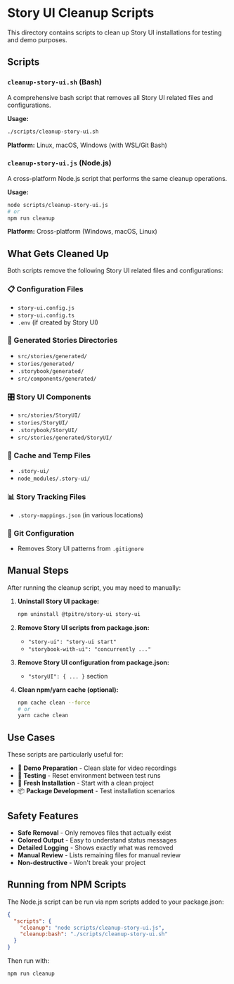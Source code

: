 # Story UI Cleanup Scripts

This directory contains scripts to clean up Story UI installations for testing and demo purposes.

## Scripts

### `cleanup-story-ui.sh` (Bash)
A comprehensive bash script that removes all Story UI related files and configurations.

**Usage:**
```bash
./scripts/cleanup-story-ui.sh
```

**Platform:** Linux, macOS, Windows (with WSL/Git Bash)

### `cleanup-story-ui.js` (Node.js)
A cross-platform Node.js script that performs the same cleanup operations.

**Usage:**
```bash
node scripts/cleanup-story-ui.js
# or
npm run cleanup
```

**Platform:** Cross-platform (Windows, macOS, Linux)

## What Gets Cleaned Up

Both scripts remove the following Story UI related files and configurations:

### 📋 Configuration Files
- `story-ui.config.js`
- `story-ui.config.ts`
- `.env` (if created by Story UI)

### 📁 Generated Stories Directories
- `src/stories/generated/`
- `stories/generated/`
- `.storybook/generated/`
- `src/components/generated/`

### 🎛️ Story UI Components
- `src/stories/StoryUI/`
- `stories/StoryUI/`
- `.storybook/StoryUI/`
- `src/stories/generated/StoryUI/`

### 💾 Cache and Temp Files
- `.story-ui/`
- `node_modules/.story-ui/`

### 📊 Story Tracking Files
- `.story-mappings.json` (in various locations)

### 📝 Git Configuration
- Removes Story UI patterns from `.gitignore`

## Manual Steps

After running the cleanup script, you may need to manually:

1. **Uninstall Story UI package:**
   ```bash
   npm uninstall @tpitre/story-ui story-ui
   ```

2. **Remove Story UI scripts from package.json:**
   - `"story-ui": "story-ui start"`
   - `"storybook-with-ui": "concurrently ..."`

3. **Remove Story UI configuration from package.json:**
   - `"storyUI": { ... }` section

4. **Clean npm/yarn cache (optional):**
   ```bash
   npm cache clean --force
   # or
   yarn cache clean
   ```

## Use Cases

These scripts are particularly useful for:

- 🎥 **Demo Preparation** - Clean slate for video recordings
- 🧪 **Testing** - Reset environment between test runs
- 🎯 **Fresh Installation** - Start with a clean project
- 📦 **Package Development** - Test installation scenarios

## Safety Features

- **Safe Removal** - Only removes files that actually exist
- **Colored Output** - Easy to understand status messages
- **Detailed Logging** - Shows exactly what was removed
- **Manual Review** - Lists remaining files for manual review
- **Non-destructive** - Won't break your project

## Running from NPM Scripts

The Node.js script can be run via npm scripts added to your package.json:

```json
{
  "scripts": {
    "cleanup": "node scripts/cleanup-story-ui.js",
    "cleanup:bash": "./scripts/cleanup-story-ui.sh"
  }
}
```

Then run with:
```bash
npm run cleanup
```
